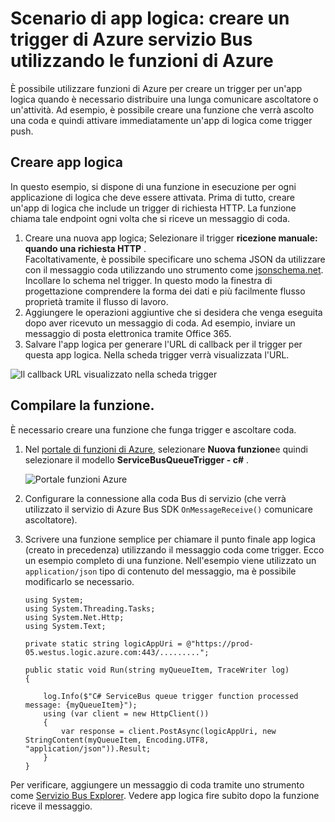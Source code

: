 <properties
   pageTitle="Scenario di app logica: creare un trigger di Azure funzioni servizio Bus | Microsoft Azure"
   description="Utilizzare le funzioni di Azure per creare un trigger di Bus di servizio per un'app di logica"
   services="logic-apps,functions"
   documentationCenter=".net,nodejs,java"
   authors="jeffhollan"
   manager="dwrede"
   editor=""/>

<tags
   ms.service="logic-apps"
   ms.devlang="multiple"
   ms.topic="article"
   ms.tgt_pltfrm="na"
   ms.workload="integration"
   ms.date="05/23/2016"
   ms.author="jehollan"/>

# <a name="logic-app-scenario-create-an-azure-service-bus-trigger-by-using-azure-functions"></a>Scenario di app logica: creare un trigger di Azure servizio Bus utilizzando le funzioni di Azure

È possibile utilizzare funzioni di Azure per creare un trigger per un'app logica quando è necessario distribuire una lunga comunicare ascoltatore o un'attività. Ad esempio, è possibile creare una funzione che verrà ascolto una coda e quindi attivare immediatamente un'app di logica come trigger push.

## <a name="build-the-logic-app"></a>Creare app logica

In questo esempio, si dispone di una funzione in esecuzione per ogni applicazione di logica che deve essere attivata. Prima di tutto, creare un'app di logica che include un trigger di richiesta HTTP. La funzione chiama tale endpoint ogni volta che si riceve un messaggio di coda.  

1. Creare una nuova app logica; Selezionare il trigger **ricezione manuale: quando una richiesta HTTP** .  
   Facoltativamente, è possibile specificare uno schema JSON da utilizzare con il messaggio coda utilizzando uno strumento come [jsonschema.net](http://jsonschema.net). Incollare lo schema nel trigger. In questo modo la finestra di progettazione comprendere la forma dei dati e più facilmente flusso proprietà tramite il flusso di lavoro.
1. Aggiungere le operazioni aggiuntive che si desidera che venga eseguita dopo aver ricevuto un messaggio di coda. Ad esempio, inviare un messaggio di posta elettronica tramite Office 365.  
1. Salvare l'app logica per generare l'URL di callback per il trigger per questa app logica. Nella scheda trigger verrà visualizzata l'URL.

![Il callback URL visualizzato nella scheda trigger][1]

## <a name="build-the-function"></a>Compilare la funzione.

È necessario creare una funzione che funga trigger e ascoltare coda.

1. Nel [portale di funzioni di Azure](https://functions.azure.com/signin), selezionare **Nuova funzione**e quindi selezionare il modello **ServiceBusQueueTrigger - c#** .

    ![Portale funzioni Azure][2]

2. Configurare la connessione alla coda Bus di servizio (che verrà utilizzato il servizio di Azure Bus SDK `OnMessageReceive()` comunicare ascoltatore).
3. Scrivere una funzione semplice per chiamare il punto finale app logica (creato in precedenza) utilizzando il messaggio coda come trigger. Ecco un esempio completo di una funzione. Nell'esempio viene utilizzato un `application/json` tipo di contenuto del messaggio, ma è possibile modificarlo se necessario.

   ```
   using System;
   using System.Threading.Tasks;
   using System.Net.Http;
   using System.Text;

   private static string logicAppUri = @"https://prod-05.westus.logic.azure.com:443/.........";

   public static void Run(string myQueueItem, TraceWriter log)
   {

       log.Info($"C# ServiceBus queue trigger function processed message: {myQueueItem}");
       using (var client = new HttpClient())
       {
           var response = client.PostAsync(logicAppUri, new StringContent(myQueueItem, Encoding.UTF8, "application/json")).Result;
       }
   }
   ```

Per verificare, aggiungere un messaggio di coda tramite uno strumento come [Servizio Bus Explorer](https://github.com/paolosalvatori/ServiceBusExplorer). Vedere app logica fire subito dopo la funzione riceve il messaggio.

<!-- Image References -->
[1]: ./media/app-service-logic-scenario-function-sb-trigger/manualTrigger.PNG
[2]: ./media/app-service-logic-scenario-function-sb-trigger/newQueueTriggerFunction.PNG
